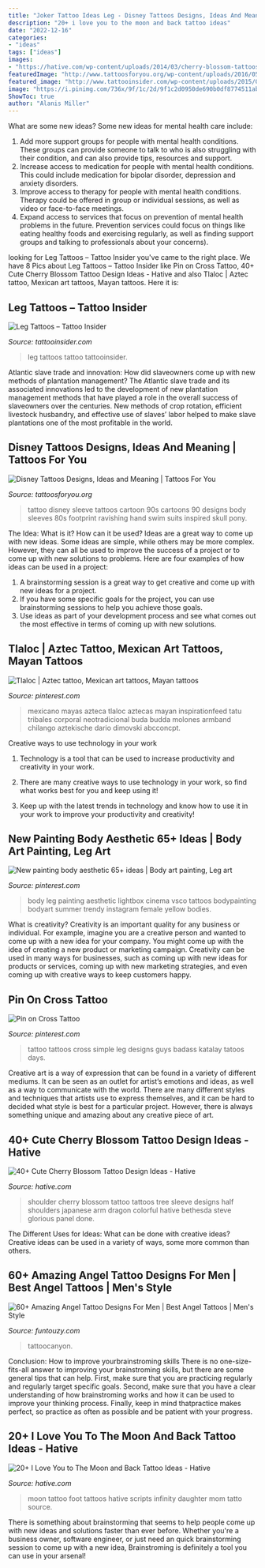 ```yaml
---
title: "Joker Tattoo Ideas Leg - Disney Tattoos Designs, Ideas And Meaning"
description: "20+ i love you to the moon and back tattoo ideas"
date: "2022-12-16"
categories:
- "ideas"
tags: ["ideas"]
images:
- "https://hative.com/wp-content/uploads/2014/03/cherry-blossom-tattoos/12-cherry-blossom-on-shoulder.jpg"
featuredImage: "http://www.tattoosforyou.org/wp-content/uploads/2016/05/Disney-Sleeve-Tattoo.jpg"
featured_image: "http://www.tattooinsider.com/wp-content/uploads/2015/05/leg-tattoos-men.jpg"
image: "https://i.pinimg.com/736x/9f/1c/2d/9f1c2d0950de690b0df8774511abca32.jpg"
ShowToc: true
author: "Alanis Miller"
---
```



What are some new ideas?
Some new ideas for mental health care include:
1. Add more support groups for people with mental health conditions. These groups can provide someone to talk to who is also struggling with their condition, and can also provide tips, resources and support.
2. Increase access to medication for people with mental health conditions. This could include medication for bipolar disorder, depression and anxiety disorders.
3. Improve access to therapy for people with mental health conditions. Therapy could be offered in group or individual sessions, as well as video or face-to-face meetings.
4. Expand access to services that focus on prevention of mental health problems in the future. Prevention services could focus on things like eating healthy foods and exercising regularly, as well as finding support groups and talking to professionals about your concerns).

	

		
looking for Leg Tattoos – Tattoo Insider you've came to the right place. We have 8 Pics about Leg Tattoos – Tattoo Insider like Pin on Cross Tattoo, 40+ Cute Cherry Blossom Tattoo Design Ideas - Hative and also Tlaloc | Aztec tattoo, Mexican art tattoos, Mayan tattoos. Here it is:
		
    
## Leg Tattoos – Tattoo Insider

<img loading=lazy src="http://www.tattooinsider.com/wp-content/uploads/2015/05/leg-tattoos-men.jpg" onerror="this.onerror=null;this.src='https://tse2.mm.bing.net/th?id=OIP.84haSIxQm2ao3seCaoUrZwHaN_&amp;pid=15.1';" alt="Leg Tattoos – Tattoo Insider">

_Source: tattooinsider.com_

>leg tattoos tattoo tattooinsider. 

	

Atlantic slave trade and innovation: How did slaveowners come up with new methods of plantation management?
The Atlantic slave trade and its associated innovations led to the development of new plantation management methods that have played a role in the overall success of slaveowners over the centuries. New methods of crop rotation, efficient livestock husbandry, and effective use of slaves’ labor helped to make slave plantations one of the most profitable in the world.

    
## Disney Tattoos Designs, Ideas And Meaning | Tattoos For You

<img loading=lazy src="http://www.tattoosforyou.org/wp-content/uploads/2016/05/Disney-Sleeve-Tattoo.jpg" onerror="this.onerror=null;this.src='https://tse4.mm.bing.net/th?id=OIP.alX2_Rqk4jLXZ5ujGwChJQHaK5&amp;pid=15.1';" alt="Disney Tattoos Designs, Ideas and Meaning | Tattoos For You">

_Source: tattoosforyou.org_

>tattoo disney sleeve tattoos cartoon 90s cartoons 90 designs body sleeves 80s footprint ravishing hand swim suits inspired skull pony. 

	

The Idea: What is it? How can it be used?
Ideas are a great way to come up with new ideas. Some ideas are simple, while others may be more complex. However, they can all be used to improve the success of a project or to come up with new solutions to problems. Here are four examples of how ideas can be used in a project: 
1. A brainstorming session is a great way to get creative and come up with new ideas for a project.
2. If you have some specific goals for the project, you can use brainstorming sessions to help you achieve those goals.
3. Use ideas as part of your development process and see what comes out the most effective in terms of coming up with new solutions.

    
## Tlaloc | Aztec Tattoo, Mexican Art Tattoos, Mayan Tattoos

<img loading=lazy src="https://i.pinimg.com/736x/c2/65/89/c26589fe29c534416814283aa3a25516.jpg" onerror="this.onerror=null;this.src='https://tse2.mm.bing.net/th?id=OIP.k68DMhysIQ64DY74aTYkYgHaHa&amp;pid=15.1';" alt="Tlaloc | Aztec tattoo, Mexican art tattoos, Mayan tattoos">

_Source: pinterest.com_

>mexicano mayas azteca tlaloc aztecas mayan inspirationfeed tatu tribales corporal neotradicional buda budda molones armband chilango aztekische dario dimovski abcconcpt. 

	

Creative ways to use technology in your work
1. Technology is a tool that can be used to increase productivity and creativity in your work.
2. There are many creative ways to use technology in your work, so find what works best for you and keep using it!

3. Keep up with the latest trends in technology and know how to use it in your work to improve your productivity and creativity!

    
## New Painting Body Aesthetic 65+ Ideas | Body Art Painting, Leg Art

<img loading=lazy src="https://i.pinimg.com/736x/9f/1c/2d/9f1c2d0950de690b0df8774511abca32.jpg" onerror="this.onerror=null;this.src='https://tse3.mm.bing.net/th?id=OIP.ECxnhdsajt7F_R_4Hu4PGAAAAA&amp;pid=15.1';" alt="New painting body aesthetic 65+ ideas | Body art painting, Leg art">

_Source: pinterest.com_

>body leg painting aesthetic lightbox cinema vsco tattoos bodypainting bodyart summer trendy instagram female yellow bodies. 

	

What is creativity?
Creativity is an important quality for any business or individual. For example, imagine you are a creative person and wanted to come up with a new idea for your company. You might come up with the idea of creating a new product or marketing campaign. Creativity can be used in many ways for businesses, such as coming up with new ideas for products or services, coming up with new marketing strategies, and even coming up with creative ways to keep customers happy.

    
## Pin On Cross Tattoo

<img loading=lazy src="https://i.pinimg.com/736x/67/94/4d/67944d3e9c0d7b73b6882e630cd665a5.jpg" onerror="this.onerror=null;this.src='https://tse3.mm.bing.net/th?id=OIP.iaGobBsZWgM3g54ys9PiXQHaJ4&amp;pid=15.1';" alt="Pin on Cross Tattoo">

_Source: pinterest.com_

>tattoo tattoos cross simple leg designs guys badass katalay tatoos days. 

	

Creative art is a way of expression that can be found in a variety of different mediums. It can be seen as an outlet for artist’s emotions and ideas, as well as a way to communicate with the world. There are many different styles and techniques that artists use to express themselves, and it can be hard to decided what style is best for a particular project. However, there is always something unique and amazing about any creative piece of art.

    
## 40+ Cute Cherry Blossom Tattoo Design Ideas - Hative

<img loading=lazy src="https://hative.com/wp-content/uploads/2014/03/cherry-blossom-tattoos/12-cherry-blossom-on-shoulder.jpg" onerror="this.onerror=null;this.src='https://tse2.mm.bing.net/th?id=OIP.ju1fGB7B9OwgdSmPtyLzYQHaJ4&amp;pid=15.1';" alt="40+ Cute Cherry Blossom Tattoo Design Ideas - Hative">

_Source: hative.com_

>shoulder cherry blossom tattoo tattoos tree sleeve designs half shoulders japanese arm dragon colorful hative bethesda steve glorious panel done. 

	

The Different Uses for Ideas: What can be done with creative ideas?
Creative ideas can be used in a variety of ways, some more common than others.

    
## 60+ Amazing Angel Tattoo Designs For Men | Best Angel Tattoos | Men&#039;s Style

<img loading=lazy src="https://menshairstyle.funtouzy.com/wp-content/uploads/2019/10/ia_400000069.jpg" onerror="this.onerror=null;this.src='https://tse1.mm.bing.net/th?id=OIP.mhxoCRRXvZUpUQwZRAdd9wHaI4&amp;pid=15.1';" alt="60+ Amazing Angel Tattoo Designs For Men | Best Angel Tattoos | Men&#039;s Style">

_Source: funtouzy.com_

>tattoocanyon. 

	

Conclusion: How to improve yourbrainstroming skills
There is no one-size-fits-all answer to improving your brainstroming skills, but there are some general tips that can help. First, make sure that you are practicing regularly and regularly target specific goals. Second, make sure that you have a clear understanding of how brainstroming works and how it can be used to improve your thinking process. Finally, keep in mind thatpractice makes perfect, so practice as often as possible and be patient with your progress.

    
## 20+ I Love You To The Moon And Back Tattoo Ideas - Hative

<img loading=lazy src="http://hative.com/wp-content/uploads/2014/03/moon-back-tattoos/6-scripts-and-moon-on-foot.jpg" onerror="this.onerror=null;this.src='https://tse3.mm.bing.net/th?id=OIP.9NuLurrdoB10EWliae9ldgHaJ4&amp;pid=15.1';" alt="20+ I Love You to The Moon and Back Tattoo Ideas - Hative">

_Source: hative.com_

>moon tattoo foot tattoos hative scripts infinity daughter mom tatto source. 

	

There is something about brainstorming that seems to help people come up with new ideas and solutions faster than ever before. Whether you're a business owner, software engineer, or just need an quick brainstorming session to come up with a new idea, Brainstroming is definitely a tool you can use in your arsenal!

